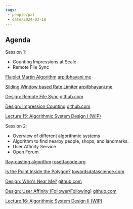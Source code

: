 ```yaml
---
tags:
 - people/pal
 - date/2024-03-18
---
```


## Agenda

Session 1:

- Counting Impressions at Scale
- Remote File Sync

[Flajolet Martin Algorithm](https://arpitbhayani.me/blogs/flajolet-martin) [arpitbhayani.me](http://arpitbhayani.me)

[Sliding Window based Rate Limiter](https://arpitbhayani.me/blogs/sliding-window-ratelimiter) [arpitbhayani.me](http://arpitbhayani.me)

[Design: Remote File Sync](https://github.com/relogX/system-design-questions/blob/master/file-sync.md) [github.com](http://github.com)

[Design: Impression Counting](https://github.com/relogX/system-design-questions/blob/master/counting-impressions.md) [github.com](http://github.com)

[Lecture 15: Algorithmic System Design I (WIP)](https://www.notion.so/Lecture-15-Algorithmic-System-Design-I-WIP-e8a143dc54a04ec4b958b19463fcfbd4?pvs=21)

Session 2:

- Overview of different algorithmic systems
- Algorithm to find nearby people, shops, and landmarks.
- User Affinity Service
- Open Forum

[Ray-casting algorithm](https://rosettacode.org/wiki/Ray-casting_algorithm) [rosettacode.org](http://rosettacode.org)

[Is the Point Inside the Polygon?](https://towardsdatascience.com/is-the-point-inside-the-polygon-574b86472119) [towardsdatascience.com](http://towardsdatascience.com)

[Design: Who's Near Me?](https://github.com/relogX/system-design-questions/blob/master/near-me.md) [github.com](http://github.com)

[Design: User Affinity (Follower/Following)](https://github.com/relogX/system-design-questions/blob/master/user-affinity.md) [github.com](http://github.com)

[Lecture 16: Algorithmic System Design II (WIP)](https://www.notion.so/Lecture-16-Algorithmic-System-Design-II-WIP-7a5f3c520c054a4f834c257686bd09ef?pvs=21)
